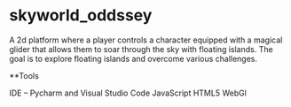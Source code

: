 # skyworld_oddssey
A 2d platform where a player controls a character equipped with a magical glider that allows them to soar through the sky with floating islands. 
The goal is to explore floating islands and overcome various challenges.

**Tools

IDE – Pycharm and Visual Studio Code
JavaScript
HTML5
WebGl

